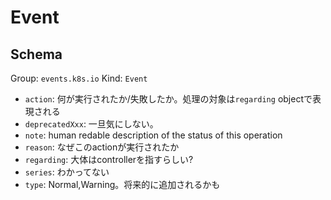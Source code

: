 # Event

## Schema

Group: `events.k8s.io`
Kind: `Event`

* `action`: 何が実行されたか/失敗したか。処理の対象は`regarding` objectで表現される
* `deprecatedXxx`: 一旦気にしない。
* `note`: human redable description of the status of this operation
* `reason`: なぜこのactionが実行されたか
* `regarding`: 大体はcontrollerを指すらしい?
* `series`: わかってない
* `type`: Normal,Warning。将来的に追加されるかも
